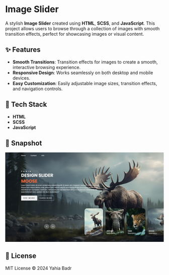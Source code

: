 # Image Slider

A stylish **Image Slider** created using **HTML**, **SCSS**, and **JavaScript**. This project allows users to browse through a collection of images with smooth transition effects, perfect for showcasing images or visual content.

## ✨ Features
- **Smooth Transitions**: Transition effects for images to create a smooth, interactive browsing experience.
- **Responsive Design**: Works seamlessly on both desktop and mobile devices.
- **Easy Customization**: Easily adjustable image sizes, transition effects, and navigation controls.

## 🚀 Tech Stack
- **HTML**
- **SCSS**
- **JavaScript**

## 📸 Snapshot

![Image Slider Snapshot](./image/screenshot.png)

## 📄 License
MIT License © 2024 Yahia Badr
